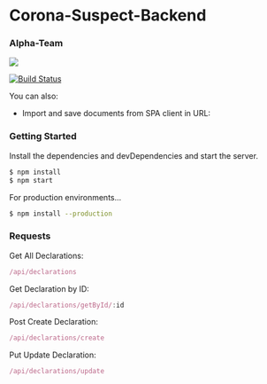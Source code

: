 # Corona-Suspect-Backend
### Alpha-Team

![](https://images-platform.99static.com//GstueAZSlmcQiCjUOA94tXEw2io=/245x243:1254x1252/fit-in/500x500/99designs-contests-attachments/95/95760/attachment_95760099)


[![Build Status](https://travis-ci.org/joemccann/dillinger.svg?branch=master)](https://travis-ci.org/joemccann/dillinger)

You can also:
  - Import and save documents from SPA client in URL: 

### Getting Started
Install the dependencies and devDependencies and start the server.
```js
$ npm install
$ npm start
```

For production environments...

```sh
$ npm install --production
```

### Requests

Get All Declarations:
```javascript
/api/declarations
```
Get Declaration by ID:
```javascript
/api/declarations/getById/:id
```
Post Create Declaration:
```javascript
/api/declarations/create
```
Put Update Declaration:
```javascript
/api/declarations/update
```





